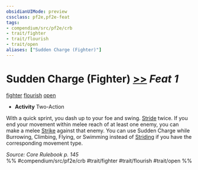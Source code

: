 ```yaml
---
obsidianUIMode: preview
cssclass: pf2e,pf2e-feat
tags:
- compendium/src/pf2e/crb
- trait/fighter
- trait/flourish
- trait/open
aliases: ["Sudden Charge (Fighter)"]
---
```

# Sudden Charge (Fighter)  [>>](/rules/core-rulebook/chapter-9-playing-the-game.md#Actions "Two-Action") *Feat 1*  
[fighter](/rules/traits/fighter.md)  [flourish](/rules/traits/flourish.md)  [open](/rules/traits/open.md)  

- **Activity** Two-Action

With a quick sprint, you dash up to your foe and swing. [Stride](/rules/actions/stride.md) twice. If you end your movement within melee reach of at least one enemy, you can make a melee [Strike](/rules/actions/strike.md) against that enemy. You can use Sudden Charge while Burrowing, Climbing, Flying, or Swimming instead of [Striding](/rules/actions/stride.md) if you have the corresponding movement type.

*Source: Core Rulebook p. 145*  
%% #compendium/src/pf2e/crb #trait/fighter #trait/flourish #trait/open %%